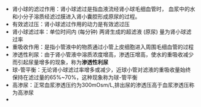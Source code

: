 - 肾小球的滤过作用：肾小球滤过是指血液流经肾小球毛细血管时， 血浆中的水和小分子溶质经滤过膜进入肾小囊腔形成原尿的过程。
- 有效滤过压：肾小球滤过作用的动力是有效滤过压
- 肾小球滤过率：单位时间内 (每分钟) 两肾生成的超滤液 (原尿) 量为肾小球滤过率
- 重吸收作用：是指小管液中的物质通过小管上皮细胞进入周围毛细血管的过程
- 渗透性利尿：由于肾小管液中溶质浓度增高，渗透压增高，使水的重吸收减少而引起尿量增多的现象，称为**渗透性利尿**
- 球-管平衡：无论肾小球滤过率增多或减少，近球小管对滤液的重吸收量始终保持在滤过量的65%~70%，这种现象称为球-管平衡
- 高渗尿：正常血浆渗透压约为300mOsm/L,排出尿的渗透压高于血浆渗透压称为高渗尿
- 